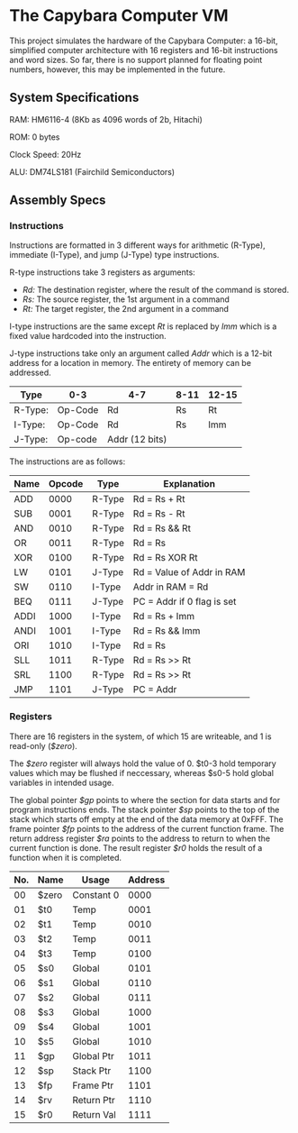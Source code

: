 # The Capybara Computer VM

This project simulates the hardware of the Capybara Computer: a 16-bit, simplified computer architecture with 16 registers and 16-bit instructions and word sizes. So far, there is no support planned for floating point numbers, however, this may be implemented in the future.

## System Specifications

RAM: HM6116-4 (8Kb as 4096 words of 2b, Hitachi)

ROM: 0 bytes

Clock Speed: 20Hz

ALU: DM74LS181 (Fairchild Semiconductors)

## Assembly Specs

### Instructions

Instructions are formatted in 3 different ways for arithmetic (R-Type), immediate (I-Type), and jump (J-Type) type instructions.

R-type instructions take 3 registers as arguments:
 - *Rd:* The destination register, where the result of the command is stored.
 - *Rs:* The source register, the 1st argument in a command
 - *Rt:* The target register, the 2nd argument in a command

I-type instructions are the same except *Rt* is replaced by *Imm* which is a fixed value hardcoded into the instruction.

J-type instructions take only an argument called *Addr* which is a 12-bit address for a location in memory. The entirety of memory can be addressed.

| Type   | 0-3 | 4-7 | 8-11 | 12-15     |
|--------|-----|-----|------|-----------|
|R-Type: | Op-Code   | Rd   | Rs | Rt   |
|I-Type: | Op-Code   | Rd   | Rs | Imm  |
|J-Type: | Op-code   | Addr (12 bits)   

The instructions are as follows:

| Name | Opcode | Type   | Explanation     |
|------|--------|--------|-----------------|
| ADD  | 0000   | R-Type | Rd = Rs + Rt 
| SUB  | 0001   | R-Type | Rd = Rs - Rt
| AND  | 0010   | R-Type | Rd = Rs && Rt
| OR   | 0011   | R-Type | Rd = Rs || Rt
| XOR  | 0100   | R-Type | Rd = Rs XOR Rt
| LW   | 0101   | J-Type | Rd = Value of Addr in RAM
| SW   | 0110   | I-Type | Addr in RAM = Rd
| BEQ  | 0111   | J-Type | PC = Addr if 0 flag is set
| ADDI | 1000   | I-Type | Rd = Rs + Imm
| ANDI | 1001   | I-Type | Rd = Rs && Imm
| ORI  | 1010   | I-Type | Rd = Rs || Imm
| SLL  | 1011   | R-Type | Rd = Rs >> Rt
| SRL  | 1100   | R-Type | Rd = Rs >> Rt
| JMP  | 1101   | J-Type | PC = Addr 


### Registers

There are 16 registers in the system, of which 15 are writeable, and 1 is read-only (*$zero*). 

The *$zero* register will always hold the value of 0. $t0-3 hold temporary values which may be flushed if neccessary, whereas $s0-5 hold global variables in intended usage. 

The global pointer *\$gp* points to where the section for data starts and for program instructions ends. The stack pointer *\$sp* points to the top of the stack which starts off empty at the end of the data memory at 0xFFF. The frame pointer *\$fp* points to the address of the current function frame. The return address register *\$ra* points to the address to return to when the current function is done. The result register *\$r0* holds the result of a function when it is completed.

| No. | Name    | Usage      | Address  |
|-----|---------|------------|----------|
| 00  | $zero   | Constant 0 | 0000     |
| 01  | $t0     | Temp       | 0001     |
| 02  | $t1     | Temp       | 0010     |
| 03  | $t2     | Temp       | 0011     |
| 04  | $t3     | Temp       | 0100     |
| 05  | $s0     | Global     | 0101     |
| 06  | $s1     | Global     | 0110     |
| 07  | $s2     | Global     | 0111     |
| 08  | $s3     | Global     | 1000     |
| 09  | $s4     | Global     | 1001     |
| 10  | $s5     | Global     | 1010     |
| 11  | $gp     | Global Ptr | 1011     |
| 12  | $sp     | Stack Ptr  | 1100     |
| 13  | $fp     | Frame Ptr  | 1101     |
| 14  | $rv     | Return Ptr | 1110     |
| 15  | $r0     | Return Val | 1111     |